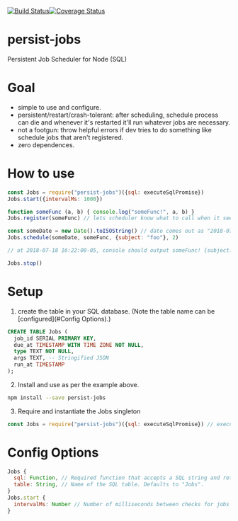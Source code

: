[![Build Status](https://travis-ci.org/mLuby/persist-jobs.svg?branch=master)](https://travis-ci.org/mLuby/persist-jobs)[![Coverage Status](https://coveralls.io/repos/github/mLuby/persist-jobs/badge.svg?branch=master)](https://coveralls.io/github/mLuby/persist-jobs?branch=master)
# persist-jobs
Persistent Job Scheduler for Node (SQL)

# Goal
- simple to use and configure.
- persistent/restart/crash-tolerant: after scheduling, schedule process can die and whenever it's restarted it'll run whatever jobs are necessary.
- not a footgun: throw helpful errors if dev tries to do something like schedule jobs that aren't registered.
- zero dependences.

# How to use
```js
const Jobs = require("persist-jobs")({sql: executeSqlPromise})
Jobs.start({intervalMs: 1000})

function someFunc (a, b) { console.log("someFunc!", a, b) }
Jobs.register(someFunc) // lets scheduler know what to call when it sees a job called 'someFunc'

const someDate = new Date().toISOString() // date comes out as "2018-07-18T16:22:00-05"
Jobs.schedule(someDate, someFunc, {subject: "foo"}, 2)

// at 2018-07-18 16:22:00-05, console should output someFunc! {subject: "foo"} 2

Jobs.stop()
```

# Setup
1. create the table in your SQL database. (Note the table name can be [configured](#Config Options).)
```sql
CREATE TABLE Jobs (
  job_id SERIAL PRIMARY KEY,
  due_at TIMESTAMP WITH TIME ZONE NOT NULL,
  type TEXT NOT NULL,
  args TEXT, -- Stringified JSON
  run_at TIMESTAMP
);
```
2. Install and use as per the example above.
```sh
npm install --save persist-jobs
```
3. Require and instantiate the Jobs singleton
```js
const Jobs = require("persist-jobs")({sql: executeSqlPromise}) // executeSqlPromise :: SqlString
```

# Config Options
```js
Jobs {
  sql: Function, // Required function that accepts a SQL string and returns a Promise of the results resolving as JSON.
  table: String, // Name of the SQL table. Defaults to "Jobs".
}
Jobs.start {
  intervalMs: Number // Number of milliseconds between checks for jobs to run.
}
```
